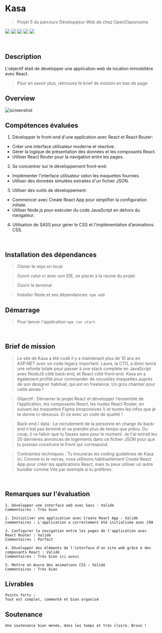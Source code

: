 # Kasa
> Projet 5 du parcours Développeur Web de chez OpenClassrooms

![](https://img.shields.io/badge/React-20232A?style=for-the-badge&logo=react&logoColor=61DAFB)
![](https://img.shields.io/badge/JavaScript-F7DF1E?style=for-the-badge&logo=javascript&logoColor=black)
![](https://img.shields.io/badge/CSS3-1572B6?style=for-the-badge&logo=css3&logoColor=white)
![](https://img.shields.io/badge/Sass-CC6699?style=for-the-badge&logo=sass&logoColor=white)
![](https://img.shields.io/badge/HTML5-E34F26?style=for-the-badge&logo=html5&logoColor=white)

&nbsp;

## Description

L'objectif était de développer une application web de location immobilière avec React.
> Pour en savoir plus, retrouvez le brief de mission en bas de page

## Overview

![screenshot](https://github.com/Mogavartn/portfolio-mo/blob/e06b77f13eeeba0076b1b108bf165e4f93def032/src/images/projects-kasa.jpg)

## Compétences évaluées

1. Développer le front-end d'une application avec React et React Router:
 - Créer une interface utilisateur moderne et réactive.
 - Gérer la logique de présentation des données et les composants React.
 - Utiliser React Router pour la navigation entre les pages.

2. Se concentrer sur le développement front-end:
 - Implémenter l'interface utilisateur selon les maquettes fournies.
 - Utiliser des données simulées extraites d'un fichier JSON.

3. Utiliser des outils de développement:
 - Commencer avec Create React App pour simplifier la configuration initiale.
 - Utiliser Node.js pour exécuter du code JavaScript en dehors du navigateur.

4. Utilisation de SASS pour gérer le CSS et l'implémentation d’animations CSS.

&nbsp;
## Installation des dépendances

> Cloner le repo en local

> Ouvrir celui-ci avec son IDE, se placer à la racine du projet

> Ouvrir le terminal

> Installer Node et ses dépendances: ``npm add``


## Démarrage

> Pour lancer l'application ``npm run start``

&nbsp;
## Brief de mission

> Le site de Kasa a été codé il y a maintenant plus de 10 ans en ASP.NET avec un code legacy important. Laura, la CTO, a donc lancé une refonte totale pour passer à une stack complète en JavaScript avec NodeJS côté back-end, et React côté front-end. Kasa en a également profité pour commander de nouvelles maquettes auprès de son designer habituel, qui est en freelance. Un gros chantier pour cette année !

> Objectif : Démarrer le projet React et développer l’ensemble de l’application, les composants React, les routes React Router, en suivant les maquettes Figma (responsives !) et toutes les infos que je te donne ci-dessous. Et ce avec un code de qualité ! 

> Back-end / data : Le recrutement de la personne en charge du back-end n'est pas terminé et va prendre plus de temps que prévu. Du coup, il va falloir que tu fasses sans pour le moment. Je t'ai extrait les 20 dernières annonces de logements dans ce fichier JSON pour que tu puisses construire le Front qui correspond.

> Contraintes techniques : Tu trouveras les coding guidelines de Kasa ici. Comme tu le verras, nous utilisons habituellement Create React App pour créer les applications React, mais tu peux utiliser un autre bundler comme Vite par exemple si tu préfères.

&nbsp;

## Remarques sur l'évaluation
    1. Développer une interface web avec Sass : Validé
    Commentaires : Très bien

    2. Initialiser une application avec Create React App : Validé
    Commentaires : L'application a correctement été initialisée avec CRA

    3. Configurer la navigation entre les pages de l'application avec React Router : Validé
    Commentaires : Parfait

    4. Développer des éléments de l'interface d'un site web grâce à des composants React : Validé
    Commentaires : Très bien ici aussi

    5. Mettre en œuvre des animations CSS : Validé
    Commentaires : Très bien

## Livrables

    Points forts :
    Tout est complet, commenté et bien organisé

## Soutenance

    Une soutenance bien menée, dans les temps et très claire. Bravo !
